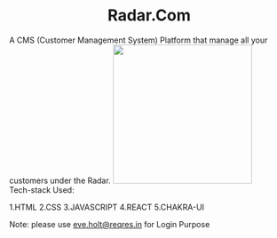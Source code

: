 <h1 align="center">
    Radar.Com
    </h1>
A CMS (Customer Management System) Platform that manage all your customers under the Radar.
    <img src="https://i.ibb.co/mBb56Pm/Radar-5.png" width="250" />
    <br/>
  Tech-stack Used:

1.HTML
2.CSS
3.JAVASCRIPT
4.REACT
5.CHAKRA-UI

Note:
please use eve.holt@reqres.in for Login Purpose
  
  
  










